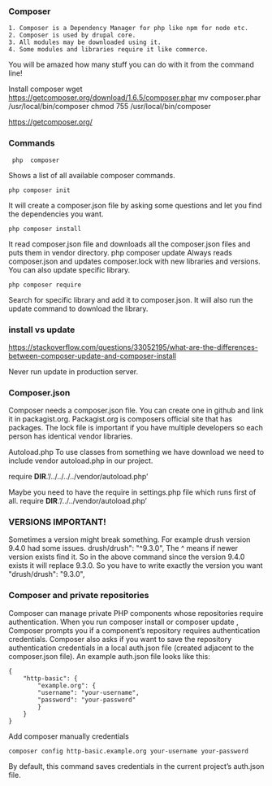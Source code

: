 ### Composer

    1. Composer is a Dependency Manager for php like npm for node etc.
    2. Composer is used by drupal core.
    3. All modules may be downloaded using it.
    4. Some modules and libraries require it like commerce.
You will be amazed how many stuff you can do with it from the command line!

Install composer
wget https://getcomposer.org/download/1.6.5/composer.phar
mv composer.phar /usr/local/bin/composer
chmod 755 /usr/local/bin/composer

https://getcomposer.org/

### Commands

``` php  composer```

Shows a list of all available composer commands.

``` php composer init ```

It will create a composer.json file by asking some questions and let you find the dependencies you want.

``` php composer install ```

It read composer.json file and downloads all the composer.json files and puts them in vendor directory.
php composer update
Always reads composer.json and updates composer.lock with new libraries and versions. You can also update specific library.

``` php composer require ```

Search for specific library and add it to composer.json. It will also run the update command to download the library.

### install vs update
https://stackoverflow.com/questions/33052195/what-are-the-differences-between-composer-update-and-composer-install

Never run update in production server.

### Composer.json
Composer needs a composer.json file. You can create one in github and link it in packagist.org. Packagist.org is composers official site that has packages.
The lock file is important if you have multiple developers so each person has identical vendor libraries.

Autoload.php
To use classes from something we have download we need to include vendor autoload.php in our project.

require __DIR__.’/../../../../vendor/autoload.php’

Maybe you need to have the require in settings.php file which runs first of all.
require __DIR__.’/../../vendor/autoload.php’

### VERSIONS IMPORTANT!
Sometimes a version might break something. For example drush version 9.4.0 had some issues. 
drush/drush": "^9.3.0",
The ^ means if newer version exists find it. So in the above command since the version 9.4.0 exists it will replace 9.3.0. So you have to write exactly the version you want
"drush/drush": "9.3.0",

### Composer and private repositories

Composer can manage private PHP components whose repositories require authentication.
When you run composer install or composer update , Composer prompts you if a
component’s repository requires authentication credentials. Composer also asks if you
want to save the repository authentication credentials in a local auth.json file (created
adjacent to the composer.json file). An example auth.json file looks like this:
``` 
{
    "http-basic": {
        "example.org": {
        "username": "your-username",
        "password": "your-password"
        }
    }
} 
```

Add composer manually credentials

``` composer config http-basic.example.org your-username your-password ```

By default, this command saves credentials in the current project’s auth.json
file.


